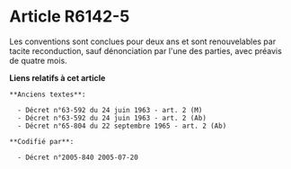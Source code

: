 # Article R6142-5

Les conventions sont conclues pour deux ans et sont renouvelables par tacite reconduction, sauf dénonciation par l'une des
parties, avec préavis de quatre mois.

**Liens relatifs à cet article**

	**Anciens textes**:

	  - Décret n°63-592 du 24 juin 1963 - art. 2 (M)
	  - Décret n°63-592 du 24 juin 1963 - art. 2 (Ab)
	  - Décret n°65-804 du 22 septembre 1965 - art. 2 (Ab)

	**Codifié par**:

	  - Décret n°2005-840 2005-07-20
